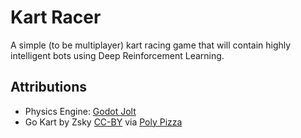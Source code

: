 # Kart Racer

A simple (to be multiplayer) kart racing game that will contain highly intelligent bots using Deep Reinforcement Learning.

## Attributions

- Physics Engine: [Godot Jolt](https://github.com/godot-jolt/godot-jolt)  
- Go Kart by Zsky [CC-BY](https://creativecommons.org/licenses/by/3.0/) via [Poly Pizza](https://poly.pizza/m/MkByxZCSMA)
